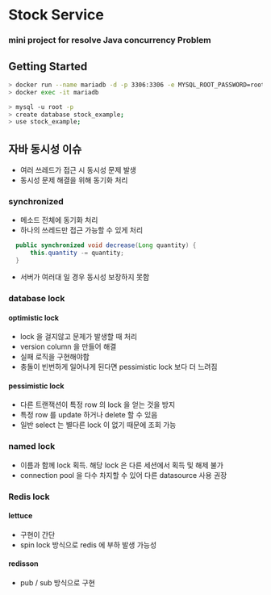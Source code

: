 # Stock Service

### mini project for resolve Java concurrency Problem

## Getting Started

```bash
> docker run --name mariadb -d -p 3306:3306 -e MYSQL_ROOT_PASSWORD=root mariadb
> docker exec -it mariadb

> mysql -u root -p
> create database stock_example;
> use stock_example;
```

## 자바 동시성 이슈

- 여러 쓰레드가 접근 시 동시성 문제 발생
- 동시성 문제 해결을 위해 동기화 처리

### synchronized

- 메소드 전체에 동기화 처리
- 하나의 쓰레드만 접근 가능할 수 있게 처리

 ```java
   public synchronized void decrease(Long quantity) {
       this.quantity -= quantity;
   }
``` 
- 서버가 여러대 일 경우 동시성 보장하지 못함


### database lock
#### optimistic lock
- lock 을 걸지않고 문제가 발생할 때 처리
- version column 을 만들어 해결
- 실패 로직을 구현해야함
- 충돌이 빈번하게 일어나게 된다면 pessimistic lock 보다 더 느려짐
#### pessimistic lock
- 다른 트랜잭션이 특정 row 의 lock 을 얻는 것을 방지
- 특정 row 를 update 하거나 delete 할 수 있음
- 일반 select 는 별다른 lock 이 없기 때문에 조회 가능
### named lock
- 이름과 함께 lock 획득. 해당 lock 은 다른 세션에서 획득 및 해제 불가
- connection pool 을 다수 차지할 수 있어 다른 datasource 사용 권장

### Redis lock
#### lettuce
- 구현이 간단
- spin lock 방식으로 redis 에 부하 발생 가능성
#### redisson
- pub / sub 방식으로 구현